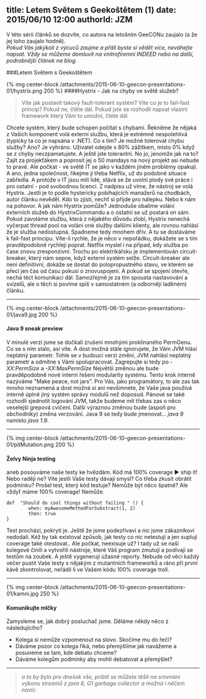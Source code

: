 title: Letem Světem s Geekoštětem (1)
date: 2015/06/10 12:00
authorId: JZM
---

V této sérii článků se dozvíte, co autora na letošním GeeCONu zaujalo (a že jej toho zaujalo hodně).  
_Pokud Vás jakýkoli z výcuců zaujme a přáli byste si vědět více, neváhejte napsat. Vždy se můžeme domluvit na vnitrofiremní INDEED nebo na další, podrobnější článek na blog._
 
 
<!-- more -->

###Letem Světem s Geekoštětem



  {% img center-block /attachments/2015-06-10-geecon-presentations-01/hystrix.png 200 %}
####Hystrix - Jak na chyby ve světě služeb? 
 

> Víte jak postavit takový fault-tolerant systém? Víte co je to fail-fast princip? Pokud ne, čtěte dál. Pokud jste se rozhodli napsat vlastní framework který Vám to umožní, čtete dál.

Chcete systém, který bude schopen počítat s chybami. Řekněme že nějaká z Vašich komponent volá externí službu, která je extrémně nespolehlivá (typicky ta co je napsána v .NET). Co s tím? Je možné tolerovat chybu služby? Ano? Je vyhráno. Uživatel odejde s 80% zážitkem, místo 0% když se z chyby nevzpamatujete. A ještě jste tolerantní. 
No jo, jenomže jak na to? Zajít za projekťákem a poprosit jej o 50 mandays na nový projekt asi nebude to pravé. Ale počkat - ve světě IT se jako v každém jiném problémy opakují. A ano, jedna společnost, říkejme jí třeba Netflix, už do podobné situace zabředla. A protože v IT jsou milí lidé, stává se že uvolní plody své práce i pro ostatní - pod svobodnou licencí. Z nadpisu už víme, že nástroj se volá Hystrix. Jestli je to podle hystericky pobíhajících manažerů na chodbách, autor článku nevěděl. Kdo to zjistí, nechť si přijde pro nálepku. Nebo k nám na pohovor. 
A jak nám Hystrix pomůže? 
Jednoduše obalíme volání externích služeb do HystrixCommandu a o ostatní se už postará on sám. Pokud zavoláme službu, která z nějakého důvodu zlobí, Hystrix nenechá vyčerpat thread pool na volání oné služby dalšími klienty, ale rovnou nahlásí že je služba nedostupná. Spadneme tedy mnohem dřív. A tu se dostáváme k fail-fast principu. Víte-li rychle, že je něco v nepořádku, dokážete se s tím pravděpodobně rychleji poprat. Netflix myslel i na případ, kdy služba po čase znovu zresponzivní. Trochu po elektrikářsku je implementován circuit-breaker, který nám sepne, když externí systém selže. Circuit-breaker ale není definitivní, dokáže se dostat do polopropustného stavu, ve kterém se přeci jen čas od času pokusí o znovuspojení. A pokud se spojení otevře, nechá téct komunikaci dál. 
Samozřejmě je za tím spousta nastavování a svízelů, ale o těch si povíme spíš v samostatném (a odborněji laděném) článku.


-----------------------

{% img center-block /attachments/2015-06-10-geecon-presentations-01/java9.jpg 200 %}
#### Java 9 sneak preview

V minulé verzi jsme se dočkali zrušení mnohými proklínaného PermGenu. Co se s ním stalo, asi víte. A dost možná stále ignorujete, že Vám JVM hlásí neplatný parametr. Tohle se v budoucí verzi změní, JVM nahlásí neplatný parametr a odmítne s Vámi spolupracovat. Zagrepujte si tedy po *-XX:PermSize* a *-XX:MaxPermSize*
Největší změnou ale bude pravděpodobně nové interní řešení modularity systému. Tento krok interně nazýváme "Make peace, not jars". Pro Vás, jako programátory, to ale zas tak mnoho neznamená a dost možná si ani nevšimnete, že Vaše java používá interně úplně jiný systém správy modulů než doposud. 
Pánové se také rozhodli sjednotit logování JVM, takže budeme mít třebas zas o něco veselejší grepová cvičení. 
Další výraznou změnou bude (aspoň pro obchodníky) změna verzování. Java 9 se tedy bude jmenovat... *java 9*  namísto *java 1.9*. 


------------------------

{% img center-block /attachments/2015-06-10-geecon-presentations-01/pitMutation.png 200 %}
#### Želvy Ninja testing

aneb posouváme naše testy ke hvězdám. Kód má 100% coverage ► ship it! Nebo raději ne? Víte jestli Vaše testy dávají smysl? Co třeba zkusit obrátit podmínku? Prošel test, který kód testuje? Nemůže být něco špatně? Ale vždyť máme 100% coverage! Nemůže. 
```spock
def  "Should do cool things without failing " () {
        when: myAwesomeMethodForSubstract(1, 2)
        then: true
}
 ```
Test prochází, pokrytí je. Ještě že jsme podezřívaví a nic jsme zákazníkovi nedodali. Kéž by tak existoval způsob, jak testy co nic netestují a jen suplují coverage také otestovat.. Ale počkat, neexisuje už? I tady už se naši kolegové činili a vytvořili nástroje, které Váš program zmutují a podívají se testům na zoubek. A ještě vygenerují úžasné reporty. Nebude od věci každý večer pustit Vaše testy s nějakým z mutantních frameworků a ráno při první kávě zkontrolovat, neřádil li ve Vašem kódu 100% coverage troll.  


------------------------
{% img center-block /attachments/2015-06-10-geecon-presentations-01/kamni.jpg 250 %}
#### Komunikujte mlčky 


Zamysleme se, jak dobrý posluchač jsme. Děláme někdy něco z následujícího?
* Kolega si nemůže vzpomenout na slovo. Skočíme mu do řeči? 
* Dáváme pozor co kolega říká, nebo přemýšlíme jak navážeme a posuneme se tam, kde debatu chceme?	 
* Dáváme kolegům podmínky aby mohli debatovat a přemýšlet?   

---------------------------

> _a to by bylo pro dnešek vše, príště se můžete těšit na srovnání výkonu streamů z java 8, G1 garbage collector a možná i něčem navíc._





